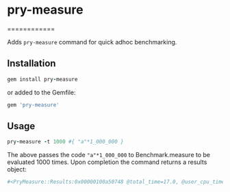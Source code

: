 # pry-measure
============

Adds `pry-measure` command for quick adhoc benchmarking.


## Installation

  ```ruby
  gem install pry-measure
  ```

or added to the Gemfile:
  ```ruby
  gem 'pry-measure'
  ```

## Usage

```ruby
pry-measure -t 1000 #{ "a"*1_000_000 }
```

The above passes the code `"a"*1_000_000` to Benchmark.measure to be evaluated 1000 times. Upon completion the command returns a results object:

```ruby
#<PryMeasure::Results:0x00000100a50748 @total_time=17.0, @user_cpu_time=16.44, @system_cpu_time=0.5599999999999999, @real_time=17.30274510383606>
```
